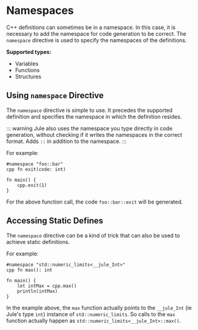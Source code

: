 # Namespaces

C++ definitions can sometimes be in a namespace. In this case, it is necessary to add the namespace for code generation to be correct. The `namespace` directive is used to specify the namespaces of the definitions.

**Supported types:**
- Variables
- Functions
- Structures

## Using `namespace` Directive

The `namespace` directive is simple to use. It precedes the supported definition and specifies the namespace in which the definition resides.

::: warning
Jule also uses the namespace you type directly in code generation, without checking if it writes the namespaces in the correct format. Adds `::` in addition to the namespace.
:::

For example:
```jule
#namespace "foo::bar"
cpp fn exit(code: int)

fn main() {
    cpp.exit(1)
}
```
For the above function call, the code `foo::bar::exit` will be generated.

## Accessing Static Defines

The `namespace` directive can be a kind of trick that can also be used to achieve static definitions.

For example:
```jule
#namespace "std::numeric_limits<__jule_Int>"
cpp fn max(): int

fn main() {
    let intMax = cpp.max()
    println(intMax)
}
```

In the example above, the `max` function actually points to the `__jule_Int` (ie Jule's type `int`) instance of `std::numeric_limits`. So calls to the `max` function actually happen as `std::numeric_limits<__jule_Int>::max()`.
